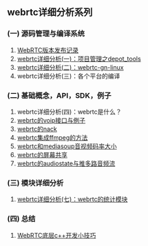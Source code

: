 ## webrtc详细分析系列

### (一) 源码管理与编译系统
1. [WebRTC版本发布记录](webrtc_version.md)
2. [webrtc详细分析(一)：项目管理之depot_tools](http://note.youdao.com/noteshare?id=7fde1f691d1d8e186806181514908a57)
3. [webrtc详细分析(二)：webrtc-gn-linux](http://note.youdao.com/noteshare?id=c6ad7f705955e506fa76ded5f6f596d6)
4. webrtc详细分析(三)：各个平台的编译

### (二) 基础概念，API，SDK，例子
1. webrtc详细分析(四)：webrtc是什么？
2. [webrtc的voip接口与例子](webrtc的voip接口与例子.md)
3. [webrtc的nack](webrtc的nack.md)
4. [webrtc集成ffmpeg的方法](webrtc集成ffmpeg的方法.md)
5. [webrtc和mediasoup音视频码率大小](webrtc和mediasoup音视频码率大小.md)
6. [webrtc的屏幕共享](webrtc的屏幕共享.md)
7. [webrtc的audiostate与推多路音频流](webrtc的audiostate与推多路音频流.md)

### (三) 模块详细分析
1. [webrtc详细分析(七)：webrtc的统计模块](webrtc详细分析(七)：webrtc的统计模块.md)


### (四) 总结
1. [WebRTC底层c++开发小技巧](WebRTC底层c++开发小技巧--一个库开发的常用技巧.md)


